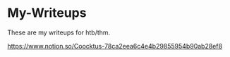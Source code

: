 # My-Writeups
These are my writeups for htb/thm.

https://www.notion.so/Coocktus-78ca2eea6c4e4b29855954b90ab28ef8
